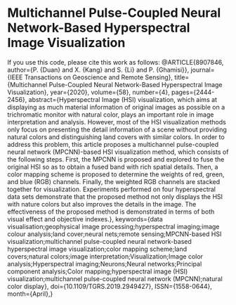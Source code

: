# Multichannel Pulse-Coupled Neural Network-Based Hyperspectral Image Visualization
If you use this code, please cite this work as follows:
@ARTICLE{8907846,
  author={P. {Duan} and X. {Kang} and S. {Li} and P. {Ghamisi}},
  journal={IEEE Transactions on Geoscience and Remote Sensing}, 
  title={Multichannel Pulse-Coupled Neural Network-Based Hyperspectral Image Visualization}, 
  year={2020},
  volume={58},
  number={4},
  pages={2444-2456},
  abstract={Hyperspectral Image (HSI) visualization, which aims at displaying as much material information of original images as possible on a trichromatic monitor with natural color, plays an important role in image interpretation and analysis. However, most of the HSI visualization methods only focus on presenting the detail information of a scene without providing natural colors and distinguishing land covers with similar colors. In order to address this problem, this article proposes a multichannel pulse-coupled neural network (MPCNN)-based HSI visualization method, which consists of the following steps. First, the MPCNN is proposed and explored to fuse the original HSI so as to obtain a fused band with rich spatial details. Then, a color mapping scheme is proposed to determine the weights of red, green, and blue (RGB) channels. Finally, the weighted RGB channels are stacked together for visualization. Experiments performed on four hyperspectral data sets demonstrate that the proposed method not only displays the HSI with nature colors but also improves the details in the image. The effectiveness of the proposed method is demonstrated in terms of both visual effect and objective indexes.},
  keywords={data visualisation;geophysical image processing;hyperspectral imaging;image colour analysis;land cover;neural nets;remote sensing;MPCNN-based HSI visualization;multichannel pulse-coupled neural network-based hyperspectral image visualization;color mapping scheme;land covers;natural colors;image interpretation;Visualization;Image color analysis;Hyperspectral imaging;Neurons;Neural networks;Principal component analysis;Color mapping;hyperspectral image (HSI) visualization;multichannel pulse-coupled neural network (MPCNN);natural color display},
  doi={10.1109/TGRS.2019.2949427},
  ISSN={1558-0644},
  month={April},}
